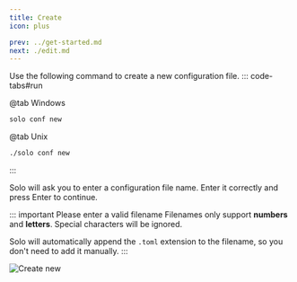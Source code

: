 ```yaml
---
title: Create
icon: plus

prev: ../get-started.md
next: ./edit.md
---
```


Use the following command to create a new configuration file.
::: code-tabs#run

@tab Windows

```bash
solo conf new
```

@tab Unix

```bash
./solo conf new
```
:::

Solo will ask you to enter a configuration file name. Enter it correctly and press Enter <VPIcon
  icon="arrow-turn-down-left"
  verticalAlign="middle"
/> to continue.

::: important Please enter a valid filename
Filenames only support **numbers** and **letters**. Special characters will be ignored.

Solo will automatically append the `.toml` extension to the filename, so you don't need to add it manually.
:::

![Create new](/assets/guide/config-new.webp)
